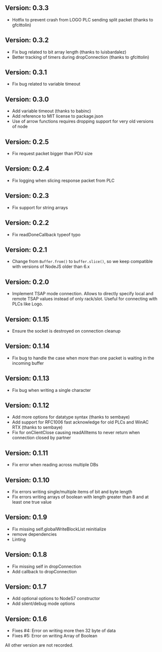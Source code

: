 Version: 0.3.3
------------
- Hotfix to prevent crash from LOGO PLC sending split packet (thanks to gfcittolin)

Version: 0.3.2
------------
- Fix bug related to bit array length (thanks to luisbardalez)
- Better tracking of timers during dropConnection (thanks to gfcittolin)

Version: 0.3.1
------------
- Fix bug related to variable timeout

Version: 0.3.0
------------
- Add variable timeout (thanks to babinc)
- Add reference to MIT license to package.json
- Use of arrow functions requires dropping support for very old versions of node

Version: 0.2.5
------------
- Fix request packet bigger than PDU size

Version: 0.2.4
------------
- Fix logging when slicing response packet from PLC

Version: 0.2.3
------------
- Fix support for string arrays

Version: 0.2.2
------------
- Fix readDoneCallback typeof typo

Version: 0.2.1
------------
- Change from `Buffer.from()` to `buffer.slice()`, so we keep compatible with versions of NodeJS older than 6.x

Version: 0.2.0
------------
- Implement TSAP mode connection. Allows to directly specify local and remote TSAP values instead of only rack/slot. Useful for connecting with PLCs like Logo.

Version: 0.1.15
------------
- Ensure the socket is destroyed on connection cleanup

Version: 0.1.14
------------
- Fix bug to handle the case when more than one packet is waiting in the incoming buffer

Version: 0.1.13
------------
- Fix bug when writing a single character

Version: 0.1.12
------------
- Add more options for datatype syntax (thanks to sembaye)
- Add support for RFC1006 fast acknowledge for old PLCs and WinAC RTX (thanks to sembaye)
- Fix for onClientClose causing readAllItems to never return when connection closed by partner

Version: 0.1.11
------------
- Fix error when reading across multiple DBs

Version: 0.1.10
------------
- Fix errors writing single/multiple items of bit and byte length
- Fix errors writing arrays of boolean with length greater than 8 and at least one true value

Version: 0.1.9
------------
- Fix missing self.globalWriteBlockList reinitialize
- remove dependencies
- Linting

Version: 0.1.8
------------
- Fix missing self in dropConnection
- Add callback to dropConnection

Version: 0.1.7
------------
- Add optional options to NodeS7 constructor
- Add silent/debug mode options

Version: 0.1.6
------------
- Fixes #4: Error on writing more then 32 byte of data
- Fixes #5: Error on writing Array of Boolean

All other version are not recorded.
